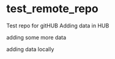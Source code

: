# test_remote_repo
Test repo for gitHUB
Adding data in HUB


adding some more data


adding data locally

